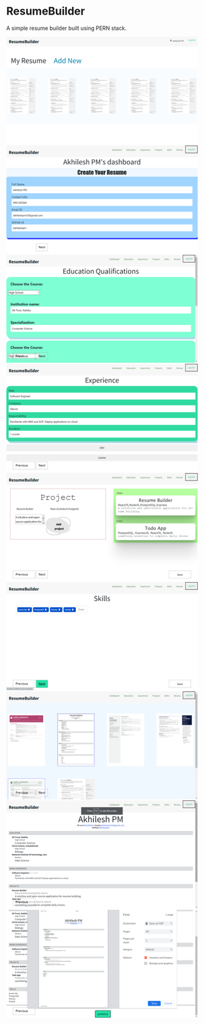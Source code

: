 # ResumeBuilder
A simple resume builder built using PERN stack.

![alt text](https://github.com/Akhileshpm/ResumeBuilder/blob/c45be19c7c8d682bbc98c5835cfc7633e4be00e9/Screenshot%20(806).png?raw=true)
![alt text](https://github.com/Akhileshpm/ResumeBuilder/blob/d55c647df4317dba4c8239342057aae1551c3aa3/Screenshot%20(807).png?raw=true)
![alt text](https://github.com/Akhileshpm/ResumeBuilder/blob/d55c647df4317dba4c8239342057aae1551c3aa3/Screenshot%20(808).png?raw=true)
![alt text](https://github.com/Akhileshpm/ResumeBuilder/blob/d55c647df4317dba4c8239342057aae1551c3aa3/Screenshot%20(809).png?raw=true)
![alt text](https://github.com/Akhileshpm/ResumeBuilder/blob/d55c647df4317dba4c8239342057aae1551c3aa3/Screenshot%20(810).png?raw=true)
![alt text](https://github.com/Akhileshpm/ResumeBuilder/blob/d55c647df4317dba4c8239342057aae1551c3aa3/Screenshot%20(811).png?raw=true)
![alt text](https://github.com/Akhileshpm/ResumeBuilder/blob/d55c647df4317dba4c8239342057aae1551c3aa3/Screenshot%20(812).png?raw=true)
![alt text](https://github.com/Akhileshpm/ResumeBuilder/blob/main/Screenshot%20(813).png?raw=true)
![alt text](https://github.com/Akhileshpm/ResumeBuilder/blob/main/Screenshot%20(815).png?raw=true)

